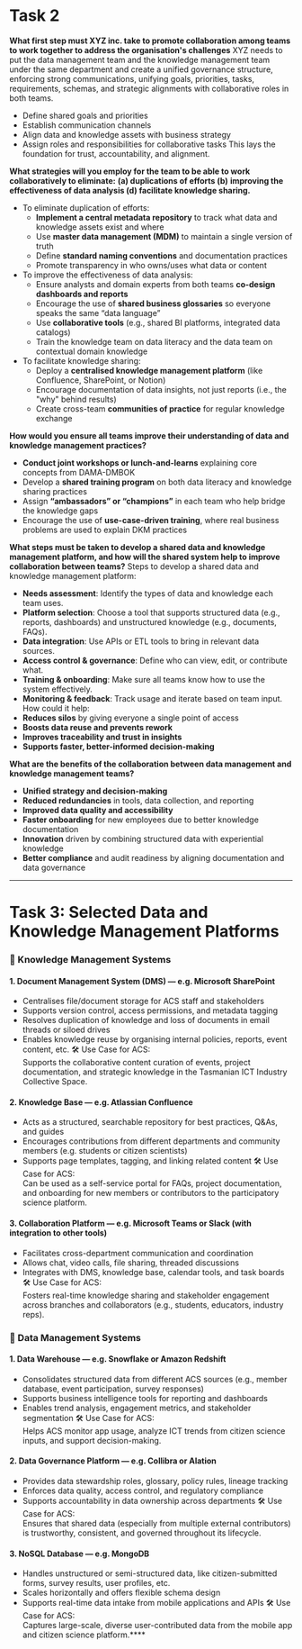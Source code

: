 # Task 2
**What first step must XYZ inc. take to promote collaboration among teams to work together to address the organisation's challenges**
XYZ needs to put the data management team and the knowledge management team under the same department and create a unified governance structure, enforcing strong communications, unifying goals, priorities, tasks, requirements, schemas, and strategic alignments with collaborative roles in both teams.
- Define shared goals and priorities
- Establish communication channels
- Align data and knowledge assets with business strategy
- Assign roles and responsibilities for collaborative tasks
This lays the foundation for trust, accountability, and alignment.

**What strategies will you employ for the team to be able to work collaboratively to eliminate:** **(a) duplications of efforts (b)** **improving the effectiveness of data analysis (d) facilitate knowledge sharing.** 
-  To eliminate duplication of efforts:
	- **Implement a central metadata repository** to track what data and knowledge assets exist and where
	- Use **master data management (MDM)** to maintain a single version of truth
	- Define **standard naming conventions** and documentation practices
	- Promote transparency in who owns/uses what data or content
- To improve the effectiveness of data analysis: 
	- Ensure analysts and domain experts from both teams **co-design dashboards and reports**
	- Encourage the use of **shared business glossaries** so everyone speaks the same “data language”
	- Use **collaborative tools** (e.g., shared BI platforms, integrated data catalogs)
	- Train the knowledge team on data literacy and the data team on contextual domain knowledge
- To facilitate knowledge sharing:
	- Deploy a **centralised knowledge management platform** (like Confluence, SharePoint, or Notion)
	- Encourage documentation of data insights, not just reports (i.e., the "why" behind results)
	- Create cross-team **communities of practice** for regular knowledge exchange

**How would you ensure all teams improve their understanding of data and knowledge management practices?**
- **Conduct joint workshops or lunch-and-learns** explaining core concepts from DAMA-DMBOK
- Develop a **shared training program** on both data literacy and knowledge sharing practices
- Assign **“ambassadors” or “champions”** in each team who help bridge the knowledge gaps
- Encourage the use of **use-case-driven training**, where real business problems are used to explain DKM practices

**What steps must be taken to develop a shared data and knowledge management platform, and how will the shared system help to improve collaboration between teams?**
Steps to develop a shared data and knowledge management platform:
- **Needs assessment**: Identify the types of data and knowledge each team uses.
- **Platform selection**: Choose a tool that supports structured data (e.g., reports, dashboards) and unstructured knowledge (e.g., documents, FAQs).
- **Data integration**: Use APIs or ETL tools to bring in relevant data sources.
- **Access control & governance**: Define who can view, edit, or contribute what.
- **Training & onboarding**: Make sure all teams know how to use the system effectively.
- **Monitoring & feedback**: Track usage and iterate based on team input.
How could it help:
- **Reduces silos** by giving everyone a single point of access
- **Boosts data reuse and prevents rework**
- **Improves traceability and trust in insights**
- **Supports faster, better-informed decision-making**

**What are the benefits of the collaboration between data management and knowledge management teams?**
- **Unified strategy and decision-making**
- **Reduced redundancies** in tools, data collection, and reporting
- **Improved data quality and accessibility**
- **Faster onboarding** for new employees due to better knowledge documentation
- **Innovation** driven by combining structured data with experiential knowledge
- **Better compliance** and audit readiness by aligning documentation and data governance
---
# Task 3: Selected Data and Knowledge Management Platforms
### 🔹 Knowledge Management Systems
#### 1. Document Management System (DMS) — e.g. Microsoft SharePoint
- Centralises file/document storage for ACS staff and stakeholders
- Supports version control, access permissions, and metadata tagging
- Resolves duplication of knowledge and loss of documents in email threads or siloed drives
- Enables knowledge reuse by organising internal policies, reports, event content, etc.
🛠 Use Case for ACS:  
Supports the collaborative content curation of events, project documentation, and strategic knowledge in the Tasmanian ICT Industry Collective Space.
#### 2. Knowledge Base — e.g. Atlassian Confluence
- Acts as a structured, searchable repository for best practices, Q&As, and guides
- Encourages contributions from different departments and community members (e.g. students or citizen scientists)
- Supports page templates, tagging, and linking related content
🛠 Use Case for ACS:  
Can be used as a self-service portal for FAQs, project documentation, and onboarding for new members or contributors to the participatory science platform.
#### 3. Collaboration Platform — e.g. Microsoft Teams or Slack (with integration to other tools)
- Facilitates cross-department communication and coordination
- Allows chat, video calls, file sharing, threaded discussions
- Integrates with DMS, knowledge base, calendar tools, and task boards
🛠 Use Case for ACS:  
Fosters real-time knowledge sharing and stakeholder engagement across branches and collaborators (e.g., students, educators, industry reps).
### 🔹 Data Management Systems
#### 1. Data Warehouse — e.g. Snowflake or Amazon Redshift
- Consolidates structured data from different ACS sources (e.g., member database, event participation, survey responses)
- Supports business intelligence tools for reporting and dashboards
- Enables trend analysis, engagement metrics, and stakeholder segmentation
🛠 Use Case for ACS:  
Helps ACS monitor app usage, analyze ICT trends from citizen science inputs, and support decision-making.
#### 2. Data Governance Platform — e.g. Collibra or Alation
- Provides data stewardship roles, glossary, policy rules, lineage tracking
- Enforces data quality, access control, and regulatory compliance
- Supports accountability in data ownership across departments
🛠 Use Case for ACS:  
Ensures that shared data (especially from multiple external contributors) is trustworthy, consistent, and governed throughout its lifecycle.
#### 3. NoSQL Database — e.g. MongoDB
- Handles unstructured or semi-structured data, like citizen-submitted forms, survey results, user profiles, etc.
- Scales horizontally and offers flexible schema design
- Supports real-time data intake from mobile applications and APIs
🛠 Use Case for ACS:  
Captures large-scale, diverse user-contributed data from the mobile app and citizen science platform.****